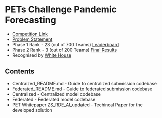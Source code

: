 
# PETs Challenge Pandemic Forecasting

* [Competition Link](https://www.drivendata.org/competitions/group/nist-federated-learning/)
* [Problem Statement](https://www.drivendata.org/competitions/98/nist-federated-learning-1/page/525/)
* Phase 1 Rank - 23 (out of 700 Teams) [Leaderboard](https://www.drivendata.org/competitions/98/nist-federated-learning-1/participants/)
* Phase 2 Rank - 3 (out of 200 Teams) [Final Results]([https://drivendata.co/blog/federated-learning-pets-prize-winners-phases-2-3](https://drivendata.co/blog/federated-learning-pets-prize-winners-phases-2-3#zs_rde_ai)](https://drivendata.co/blog/federated-learning-pets-prize-winners-phases-2-3#zs_rde_ai))
* Recognised by [White House](https://www.whitehouse.gov/ostp/news-updates/2023/03/31/us-uk-annouce-winners-innovation-pets-democratic-values/)

## Contents
* Centraized_README.md - Guide to centralized submission codebase
* Federated_README.md - Guide to federated submission codebase
* Centralized - Centralized model codebase
* Federated - Federated model codebase
* PET Whitepaper ZS_RDE_AI_updated - Techincal Paper for the developed solution


